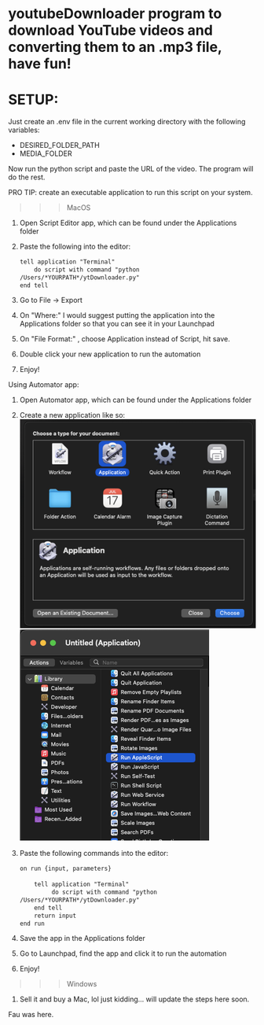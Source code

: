 # youtubeDownloader program to download YouTube videos and converting them to an .mp3 file, have fun!

# SETUP:
Just create an .env file in the current working directory with the following variables:
- DESIRED_FOLDER_PATH
- MEDIA_FOLDER

Now run the python script and paste the URL of the video. The program will do the rest.

PRO TIP: create an executable application to run this script on your system.

>>> MacOS

1. Open Script Editor app, which can be found under the Applications folder

2. Paste the following into the editor:

       tell application "Terminal"
           do script with command "python /Users/*YOURPATH*/ytDownloader.py"
       end tell

4. Go to File -> Export

5. On "Where:" I would suggest putting the application into the Applications folder so that you can see it in your Launchpad

6. On "File Format:" , choose Application instead of Script, hit save.

7. Double click your new application to run the automation

8. Enjoy!

Using Automator app:

1. Open Automator app, which can be found under the Applications folder

2. Create a new application like so:
![Alt text](image.png)
![Alt text](image-1.png)

3. Paste the following commands into the editor:

       on run {input, parameters}
	
           tell application "Terminal"
                do script with command "python /Users/*YOURPATH*/ytDownloader.py"
           end tell
           return input
       end run

5. Save the app in the Applications folder

7. Go to Launchpad, find the app and click it to run the automation

8. Enjoy!


>>> Windows

1. Sell it and buy a Mac, lol just kidding... will update the steps here soon.




Fau was here.
